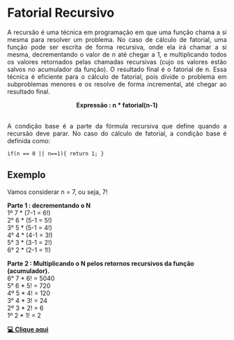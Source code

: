 #  Fatorial Recursivo

<p align="justify">
 A recursão é uma técnica em programação em que uma função chama a si mesma para resolver um problema. No caso de cálculo de fatorial, uma função pode ser escrita de forma recursiva, onde ela irá chamar a si mesma, decrementando o valor de n até chegar a 1, e multiplicando todos os valores retornados pelas chamadas recursivas (cujo os valores estão salvos no acumulador da função). O resultado final é o fatorial de n. Essa técnica é eficiente para o cálculo de fatorial, pois divide o problema em subproblemas menores e os resolve de forma incremental, até chegar ao resultado final.


<div align="center">
<strong>Expressão : n * fatorial(n-1)</strong>
</div><br>
<p align="justify">
A condição base é a parte da fórmula recursiva que define quando a recursão deve parar. No caso do cálculo de fatorial, a condição base é definida como:

<code>if(n == 0 || n==1){
  return 1; 
}
</code>
</p>

<h2>Exemplo</h2>
<p>Vamos considerar n = 7, ou seja, 7!</p>

<strong>Parte 1 : decrementando o N</strong>
<br>1º 7 * (7-1 = 6!) 
<br>2° 6 * (5-1 = 5!)
<br>3° 5 * (5-1 = 4!)
<br>4° 4 * (4-1 = 3!)
<br>5° 3 * (3-1 = 2!)
<br>6° 2 * (2-1 = 1!)

<strong>Parte 2 : Multiplicando o N pelos retornos recursivos da função (acumulador).</strong>
<br>6° 7 * 6! = 5040
<br>5° 6 * 5! = 720 
<br>4º 5 * 4! = 120
<br>3° 4 * 3! = 24
<br>2º 3 * 2! = 6
<br>1º 2 * 1! = 2


 **<a href="https://hochiminh1996.github.io/fat_recursive/fat/">💻 Clique aqui</a>**




</p>
